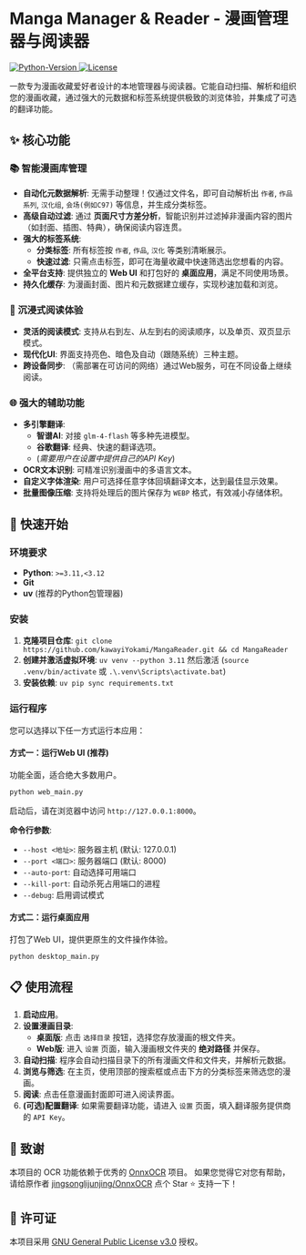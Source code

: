 # Manga Manager & Reader - 漫画管理器与阅读器

[
![Python-Version](https://img.shields.io/badge/python-3.11+-blue.svg)
](https://www.python.org/) [
![License](https://img.shields.io/badge/license-GPL--3.0-brightgreen.svg)
](LICENSE)

一款专为漫画收藏爱好者设计的本地管理器与阅读器。它能自动扫描、解析和组织您的漫画收藏，通过强大的元数据和标签系统提供极致的浏览体验，并集成了可选的翻译功能。

## ✨ 核心功能

### 📚 智能漫画库管理
- **自动化元数据解析**: 无需手动整理！仅通过文件名，即可自动解析出 `作者`, `作品系列`, `汉化组`, `会场(例如C97)` 等信息，并生成分类标签。
- **高级自动过滤**: 通过 **页面尺寸方差分析**，智能识别并过滤掉非漫画内容的图片（如封面、插图、特典），确保阅读内容连贯。
- **强大的标签系统**:
  - **分类标签**: 所有标签按 `作者`, `作品`, `汉化` 等类别清晰展示。
  - **快速过滤**: 只需点击标签，即可在海量收藏中快速筛选出您想看的内容。
- **全平台支持**: 提供独立的 **Web UI** 和打包好的 **桌面应用**，满足不同使用场景。
- **持久化缓存**: 为漫画封面、图片和元数据建立缓存，实现秒速加载和浏览。

### 📖 沉浸式阅读体验
- **灵活的阅读模式**: 支持从右到左、从左到右的阅读顺序，以及单页、双页显示模式。
- **现代化UI**: 界面支持亮色、暗色及自动（跟随系统）三种主题。
- **跨设备同步**: （需部署在可访问的网络）通过Web服务，可在不同设备上继续阅读。

### 🌐 强大的辅助功能
- **多引擎翻译**:
  - **智谱AI**: 对接 `glm-4-flash` 等多种先进模型。
  - **谷歌翻译**: 经典、快速的翻译选项。
  - (*需要用户在设置中提供自己的API Key*)
- **OCR文本识别**: 可精准识别漫画中的多语言文本。
- **自定义字体渲染**: 用户可选择任意字体回填翻译文本，达到最佳显示效果。
- **批量图像压缩**: 支持将处理后的图片保存为 `WEBP` 格式，有效减小存储体积。

## 🚀 快速开始

### 环境要求

*   **Python**: `>=3.11,<3.12`
*   **Git**
*   **uv** (推荐的Python包管理器)

### 安装

1.  **克隆项目仓库**: `git clone https://github.com/kawayiYokami/MangaReader.git && cd MangaReader`
2.  **创建并激活虚拟环境**: `uv venv --python 3.11` 然后激活 (`source .venv/bin/activate` 或 `.\.venv\Scripts\activate.bat`)
3.  **安装依赖**: `uv pip sync requirements.txt`

### 运行程序

您可以选择以下任一方式运行本应用：

#### 方式一：运行Web UI (推荐)

功能全面，适合绝大多数用户。
```bash
python web_main.py
```
启动后，请在浏览器中访问 `http://127.0.0.1:8000`。

**命令行参数**:
- `--host <地址>`: 服务器主机 (默认: 127.0.0.1)
- `--port <端口>`: 服务器端口 (默认: 8000)
- `--auto-port`: 自动选择可用端口
- `--kill-port`: 自动杀死占用端口的进程
- `--debug`: 启用调试模式

#### 方式二：运行桌面应用

打包了Web UI，提供更原生的文件操作体验。
```bash
python desktop_main.py
```

## 📋 使用流程

1.  **启动应用**。
2.  **设置漫画目录**:
    - **桌面版**: 点击 `选择目录` 按钮，选择您存放漫画的根文件夹。
    - **Web版**: 进入 `设置` 页面，输入漫画根文件夹的 **绝对路径** 并保存。
3.  **自动扫描**: 程序会自动扫描目录下的所有漫画文件和文件夹，并解析元数据。
4.  **浏览与筛选**: 在主页，使用顶部的搜索框或点击下方的分类标签来筛选您的漫画。
5.  **阅读**: 点击任意漫画封面即可进入阅读界面。
6.  **(可选)配置翻译**: 如果需要翻译功能，请进入 `设置` 页面，填入翻译服务提供商的 `API Key`。

## 🙏 致谢
本项目的 OCR 功能依赖于优秀的 [OnnxOCR](https://github.com/jingsongliujing/OnnxOCR) 项目。
如果您觉得它对您有帮助，请给原作者 [jingsonglijunjing/OnnxOCR](https://github.com/jingsongliujing/OnnxOCR) 点个 Star ⭐ 支持一下！

## 📜 许可证
本项目采用 [GNU General Public License v3.0](LICENSE) 授权。